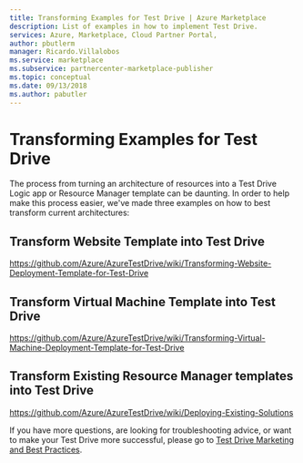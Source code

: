 ```yaml
---
title: Transforming Examples for Test Drive | Azure Marketplace
description: List of examples in how to implement Test Drive.
services: Azure, Marketplace, Cloud Partner Portal, 
author: pbutlerm
manager: Ricardo.Villalobos  
ms.service: marketplace
ms.subservice: partnercenter-marketplace-publisher
ms.topic: conceptual
ms.date: 09/13/2018
ms.author: pabutler
---
```


Transforming Examples for Test Drive
====================================

The process from turning an architecture of resources into a Test Drive Logic app or Resource Manager template can be daunting. In order to help make this process easier, we\'ve made three examples on how to best transform current architectures:

Transform Website Template into Test Drive
------------------------------------------

<https://github.com/Azure/AzureTestDrive/wiki/Transforming-Website-Deployment-Template-for-Test-Drive>

Transform Virtual Machine Template into Test Drive
--------------------------------------------------

<https://github.com/Azure/AzureTestDrive/wiki/Transforming-Virtual-Machine-Deployment-Template-for-Test-Drive>

Transform Existing Resource Manager templates into Test Drive
------------------------------------------------

<https://github.com/Azure/AzureTestDrive/wiki/Deploying-Existing-Solutions>

If you have more questions, are looking for troubleshooting advice, or want to make your Test Drive more successful, please go to [Test Drive Marketing and Best Practices](./marketing-and-best-practices.md).
